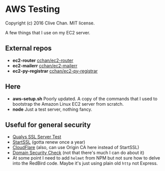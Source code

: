 AWS Testing
===========
Copyright (c) 2016 Clive Chan.
MIT license.

A few things that I use on my EC2 server.

External repos
--------------
  - **ec2-router** [cchan/ec2-router](https://github.com/cchan/ec2-router)
  - **ec2-mailerr** [cchan/ec2-mailerr](https://github.com/cchan/ec2-mailerr)
  - **ec2-py-registrar** [cchan/ec2-py-registrar](https://github.com/cchan/ec2-py-registrar)

Here
----
  - **aws-setup.sh** Poorly updated. A copy of the commands that I used to bootstrap the Amazon Linux EC2 server from scratch.
  - **node** Just a test server, nothing fancy.

Useful for general security
---------------------------
  - [Qualys SSL Server Test](https://www.ssllabs.com/ssltest/)
  - [StartSSL](https://startssl.com/) (gotta renew once a year)
  - [CloudFlare](https://www.cloudflare.com) (also, can use Origin CA here instead of StartSSL)
  - [Domain Security Check](https://www.cloudflare.com/domain-security-check/) (not that there's much I can do about it)
  - At some point I need to add `helmet` from NPM but not sure how to delve into the RedBird code. Maybe it's just using plain old `http` not Express.

